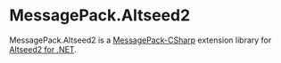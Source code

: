 # MessagePack.Altseed2

MessagePack.Altseed2 is a
[MessagePack-CSharp](https://github.com/neuecc/MessagePack-CSharp)
extension library for
[Altseed2 for .NET](https://github.com/altseed/altseed2-csharp).

